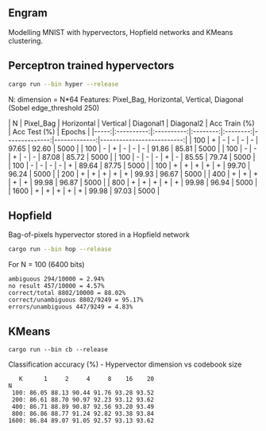 ## Engram

Modelling MNIST with hypervectors, Hopfield networks and KMeans clustering.

## Perceptron trained hypervectors

```sh
cargo run --bin hyper --release
```

N: dimension = N*64
Features: Pixel_Bag, Horizontal, Vertical, Diagonal (Sobel edge_threshold 250)
          
|  N   |  Pixel_Bag | Horizontal | Vertical | Diagonal1 | Diagonal2    | Acc Train (%) | Acc Test (%) | Epochs    | 
|-----:|:----------:|:----------:|:--------:|:--------:|--------------:|-------------:|--------------------------:|
|  100 |    +       |  -         |  -       | -        | -             | 97.65        | 92.60         | 5000      | 
|  100 |    -       |  +         |  -       | -        | -             | 91.86        | 85.81         | 5000      | 
|  100 |    -       |  -         |  +       | -        | -             | 87.08        | 85.72         | 5000      | 
|  100 |    -       |  -         |  -       | +        | -             | 85.55        | 79.74         | 5000      | 
|  100 |    -       |  -         |  -       | -        | +             | 89.64        | 87.75         | 5000      | 
|  100 |    +       |  +         |  +       | +        | +             | 99.70        | 96.24         | 5000      |
|  200 |    +       |  +         |  +       | +        | +             | 99.93        | 96.67         | 5000      |
|  400 |    +       |  +         |  +       | +        | +             | 99.98        | 96.87         | 5000      |
|  800 |    +       |  +         |  +       | +        | +             | 99.98        | 96.94         | 5000      |
| 1600 |    +       |  +         |  +       | +        | +             | 99.98        | 97.03         | 5000      |

## Hopfield 

Bag-of-pixels hypervector stored in a Hopfield network 

```sh
cargo run --bin hop --release
```

For N = 100 (6400 bits)

```text
ambiguous 294/10000 = 2.94%
no result 457/10000 = 4.57%
correct/total 8802/10000 = 88.02%
correct/unambiguous 8802/9249 = 95.17%
errors/unambiguous 447/9249 = 4.83%
```

## KMeans 

```text
cargo run --bin cb --release
```

Classification accuracy (%) - Hypervector dimension vs codebook size
```
   K      1     2     4     8    16    20
N
 100: 86.05 88.13 90.44 91.76 93.28 93.52
 200: 86.61 88.70 90.97 92.23 93.12 93.62
 400: 86.71 88.89 90.87 92.56 93.20 93.49
 800: 86.86 88.77 91.24 92.82 93.38 93.84
1600: 86.84 89.07 91.05 92.57 93.13 93.62
```
